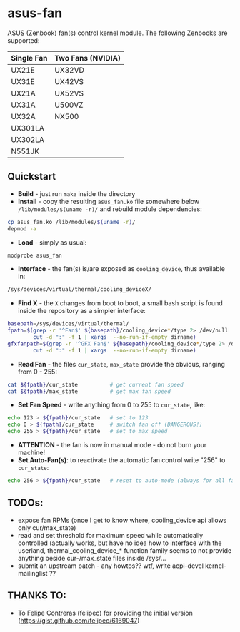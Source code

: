 asus-fan
========

ASUS (Zenbook) fan(s) control kernel module.
The following Zenbooks are supported:

Single Fan | Two Fans (NVIDIA)
-----------|-------------------
UX21E      | UX32VD
UX31E      | UX42VS
UX21A      | UX52VS
UX31A      | U500VZ
UX32A      | NX500
UX301LA    |
UX302LA    |
N551JK     |

Quickstart
----------

- **Build** - just run ```make``` inside the directory
- **Install** - copy the resulting ```asus_fan.ko``` file somewhere below
  ```/lib/modules/$(uname -r)/``` and rebuild module dependencies:
```bash
cp asus_fan.ko /lib/modules/$(uname -r)/
depmod -a
```
- **Load** - simply as usual:
```bash
modprobe asus_fan
```
- **Interface** - the fan(s) is/are exposed as ```cooling_device```, thus available in:
```bash
/sys/devices/virtual/thermal/cooling_deviceX/
```
- **Find X** - the ```X``` changes from boot to boot, a small bash script is found inside
  the repository as a simpler interface:
```bash
basepath=/sys/devices/virtual/thermal/
fpath=$(grep -r '^Fan$' ${basepath}/cooling_device*/type 2> /dev/null | \
        cut -d ":" -f 1 | xargs  --no-run-if-empty dirname)
gfxfanpath=$(grep -r '^GFX Fan$' ${basepath}/cooling_device*/type 2> /dev/null | \
        cut -d ":" -f 1 | xargs  --no-run-if-empty dirname)
```
- **Read Fan** - the files ```cur_state```, ```max_state``` provide the obvious, ranging from 0 - 255:
```bash
cat ${fpath}/cur_state          # get current fan speed
cat ${fpath}/max_state          # get max fan speed
```
- **Set Fan Speed** - write anything from 0 to 255 to ```cur_state```, like:
```bash
echo 123 > ${fpath}/cur_state   # set to 123
echo 0 > ${fpath}/cur_state     # switch fan off (DANGEROUS!)
echo 255 > ${fpath}/cur_state   # set to max speed
```
- **ATTENTION** - the fan is now in manual mode - do not burn your machine!
- **Set Auto-Fan(s)**: to reactivate the automatic fan control write "256" to ```cur_state```:
```bash
echo 256 > ${fpath}/cur_state   # reset to auto-mode (always for all fans)
```

**TODOs**:
----------
- expose fan RPMs (once I get to know where, cooling_device api allows only cur/max_state)
- read and set threshold for maximum speed while automatically controlled (actually works, but have no idea how to interface with the userland, thermal_cooling_device_* function family seems to not provide anything beside cur-/max_state files inside /sys/...
- submit an upstream patch - any howtos?? wtf, write acpi-devel kernel-mailinglist ??


**THANKS TO**:
--------------
- To Felipe Contreras (felipec) for providing the initial version (https://gist.github.com/felipec/6169047)
